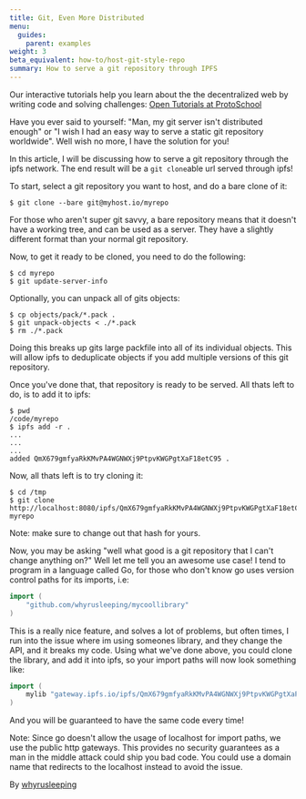 ```yaml
---
title: Git, Even More Distributed
menu:
  guides:
    parent: examples
weight: 3
beta_equivalent: how-to/host-git-style-repo
summary: How to serve a git repository through IPFS
---
```


<div class="alert alert-info">
Our interactive tutorials help you learn about the the decentralized web by writing code and solving challenges:
<a class="button button-primary" href="https://proto.school/#/tutorials" role="button" target="_blank">Open Tutorials at ProtoSchool</a> &nbsp;<i class="fa fa-external-link-square-alt"></i>
</div>

Have you ever said to yourself: "Man, my git server isn't distributed enough" or "I wish I had an easy way to serve a static git repository worldwide". Well wish no more, I have the solution for you!

In this article, I will be discussing how to serve a git repository through the ipfs network. The end result will be a `git clone`able url served through ipfs!

To start, select a git repository you want to host, and do a bare clone of it:
```
$ git clone --bare git@myhost.io/myrepo
```

For those who aren't super git savvy, a bare repository means that it doesn't have a working tree, and can be used as a server. They have a slightly different format than your normal git repository.

Now, to get it ready to be cloned, you need to do the following:
```
$ cd myrepo
$ git update-server-info
```

Optionally, you can unpack all of gits objects:
```
$ cp objects/pack/*.pack .
$ git unpack-objects < ./*.pack
$ rm ./*.pack
```

Doing this breaks up gits large packfile into all of its individual objects. This will allow ipfs to deduplicate objects if you add multiple versions of this git repository.

Once you've done that, that repository is ready to be served. All thats left to do, is to add it to ipfs:
```
$ pwd
/code/myrepo
$ ipfs add -r .
...
...
...
added QmX679gmfyaRkKMvPA4WGNWXj9PtpvKWGPgtXaF18etC95 .
```

Now, all thats left is to try cloning it:
```
$ cd /tmp
$ git clone http://localhost:8080/ipfs/QmX679gmfyaRkKMvPA4WGNWXj9PtpvKWGPgtXaF18etC95 myrepo
```

Note: make sure to change out that hash for yours.

Now, you may be asking "well what good is a git repository that I can't change anything on?" Well let me tell you an awesome use case! I tend to program in a language called Go, for those who don't know go uses version control paths for its imports, i.e:
```go
import (
    "github.com/whyrusleeping/mycoollibrary"
)
```

This is a really nice feature, and solves a lot of problems, but often times, I run into the issue where im using someones library, and they change the API, and it breaks my code. Using what we've done above, you could clone the library, and add it into ipfs, so your import paths will now look something like:
```go
import (
    mylib "gateway.ipfs.io/ipfs/QmX679gmfyaRkKMvPA4WGNWXj9PtpvKWGPgtXaF18etC95"
)
```

And you will be guaranteed to have the same code every time!

Note: Since go doesn't allow the usage of localhost for import paths, we use the public http gateways. This provides no security guarantees as a man in the middle attack could ship you bad code. You could use a domain name that redirects to the localhost instead to avoid the issue.

By [whyrusleeping](http://github.com/whyrusleeping)
